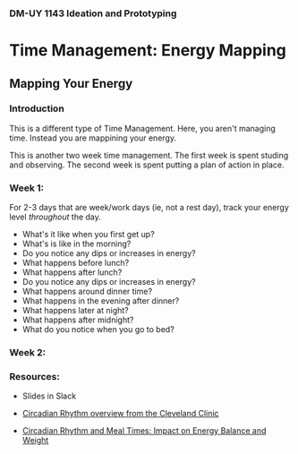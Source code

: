 ### DM-UY 1143 Ideation and Prototyping

# Time Management: Energy Mapping

## Mapping Your Energy

### Introduction

This is a different type of Time Management. Here, you aren't managing time. Instead you are mappining your energy.

This is another two week time management. The first week is spent studing and observing. The second week is spent putting a plan of action in place.

### Week 1: 

For 2-3 days that are week/work days (ie, not a rest day), track your energy level _throughout_ the day. 

* What's it like when you first get up?
* What's is like in the morning?
* Do you notice any dips or increases in energy?
* What happens before lunch?
* What happens after lunch?
* Do you notice any dips or increases in energy?
* What happens around dinner time?
* What happens in the evening after dinner?
* What happens later at night?
* What happens after midnight?
* What do you notice when you go to bed?


### Week 2: 


### Resources:

* Slides in Slack

* [Circadian Rhythm overview from the Cleveland Clinic](https://my.clevelandclinic.org/health/articles/circadian-rhythm)

* [Circadian Rhythm and Meal Times: Impact on Energy Balance and Weight](https://pmc.ncbi.nlm.nih.gov/articles/PMC7997809/)